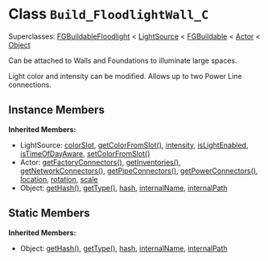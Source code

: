 # Class <code>Build_FloodlightWall_C</code>

Superclasses: <a href="FGBuildableFloodlight.md">FGBuildableFloodlight</a> < <a href="LightSource.md">LightSource</a> < <a href="FGBuildable.md">FGBuildable</a> < <a href="Actor.md">Actor</a> < <a href="Object.md">Object</a>

Can be attached to Walls and Foundations to illuminate large spaces.

Light color and intensity can be modified.
Allows up to two Power Line connections.
## Instance Members
<b>Inherited Members:</b>
- LightSource: <a href="LightSource.md#colorSlot">colorSlot</a>, <a href="LightSource.md#getColorFromSlot">getColorFromSlot()</a>, <a href="LightSource.md#intensity">intensity</a>, <a href="LightSource.md#isLightEnabled">isLightEnabled</a>, <a href="LightSource.md#isTimeOfDayAware">isTimeOfDayAware</a>, <a href="LightSource.md#setColorFromSlot">setColorFromSlot()</a>
- Actor: <a href="Actor.md#getFactoryConnectors">getFactoryConnectors()</a>, <a href="Actor.md#getInventories">getInventories()</a>, <a href="Actor.md#getNetworkConnectors">getNetworkConnectors()</a>, <a href="Actor.md#getPipeConnectors">getPipeConnectors()</a>, <a href="Actor.md#getPowerConnectors">getPowerConnectors()</a>, <a href="Actor.md#location">location</a>, <a href="Actor.md#rotation">rotation</a>, <a href="Actor.md#scale">scale</a>
- Object: <a href="Object.md#getHash">getHash()</a>, <a href="Object.md#getType">getType()</a>, <a href="Object.md#hash">hash</a>, <a href="Object.md#internalName">internalName</a>, <a href="Object.md#internalPath">internalPath</a>
## Static Members
<b>Inherited Members:</b>
- Object: <a href="Object.md#getHash">getHash()</a>, <a href="Object.md#getType">getType()</a>, <a href="Object.md#hash">hash</a>, <a href="Object.md#internalName">internalName</a>, <a href="Object.md#internalPath">internalPath</a>